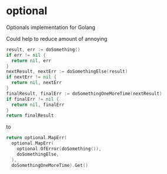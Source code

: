# optional
Optionals implementation for Golang

Could help to reduce amount of annoying 
```go
result, err := doSomething()
if err != nil {
  return nil, err
}
nextResult, nextErr := doSomethingElse(result)
if nextErr != nil {
  return nil, nextErr
}
finalResult, finalErr := doSomethingOneMoreTime(nextResult)
if finalErr != nil {
  return nil, finalErr
}
return finalResult
```

to 

```go
return optional.MapErr(
  optional.MapErr(
    optional.OfError(doSomething()),
    doSomethingElse,
  ),
  doSomethingOneMoreTime).Get()
```
